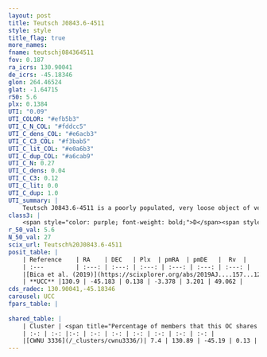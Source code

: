```yaml
---
layout: post
title: Teutsch J0843.6-4511
style: style
title_flag: true
more_names: 
fname: teutschj084364511
fov: 0.187
ra_icrs: 130.90041
de_icrs: -45.18346
glon: 264.46524
glat: -1.64715
r50: 5.6
plx: 0.1384
UTI: "0.09"
UTI_COLOR: "#efb5b3"
UTI_C_N_COL: "#fddcc5"
UTI_C_dens_COL: "#e6acb3"
UTI_C_C3_COL: "#f3bab5"
UTI_C_lit_COL: "#e0a6b3"
UTI_C_dup_COL: "#a6cab9"
UTI_C_N: 0.27
UTI_C_dens: 0.04
UTI_C_C3: 0.12
UTI_C_lit: 0.0
UTI_C_dup: 1.0
UTI_summary: |
    Teutsch J0843.6-4511 is a poorly populated, very loose object of very low C3 quality. It is rarely studied in the literature, with no articles listed in the last 6 years. This object shares a very small percentage of members with a later reported entry.
class3: |
    <span style="color: purple; font-weight: bold;">D</span><span style="color: red; font-weight: bold;">C</span>
r_50_val: 5.6
N_50_val: 27
scix_url: Teutsch%20J0843.6-4511
posit_table: |
    | Reference    | RA    | DEC   | Plx  | pmRA  | pmDE   |  Rv  |
    | :---         | :---: | :---: | :---: | :---: | :---: | :---: |
    |[Bica et al. (2019)](https://scixplorer.org/abs/2019AJ....157...12B) | 130.902 | -45.19 | -- | -- | -- | -- |
    | **UCC** |130.9 | -45.183 | 0.138 | -3.378 | 3.201 | 49.062 | 
cds_radec: 130.90041,-45.18346
carousel: UCC
fpars_table: |
    
shared_table: |
    | Cluster | <span title="Percentage of members that this OC shares with the ones listed">%</span>   | RA   | DEC   | Plx   | pmRA  | pmDE  | Rv | UTI |
    | :-: | :-: |:-: | :-: | :-: | :-: | :-: | :-: | :-: |
    |[CWNU 3336](/_clusters/cwnu3336/)| 7.4 | 130.89 | -45.19 | 0.13 | -3.14 | 3.35 | 89.53 |0.23 |
---
```

